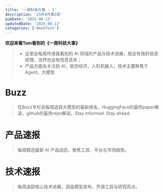 ```yaml
---
title: '一周科技大事 - 1'
description: '25年6月第2周'
pubDate: '2025-06-13'
updatedDate: '2025-06-13'
categories: ['WeekTech']
---
```

**欢迎来看Tom看到的《一周科技大事》**
>- 这里会每周传递我看到的 AI 领域的产品与技术进展，既会有我的信息梳理，当然也会有信息丢失；<br>
>- 产品方面会关注到 AI，低空经济，人形机器人，技术主要聚焦于 Agent，大模型
# Buzz
> 在Buzz专栏会每周追踪大模型的最新排名，HuggingFace的最热paper解读，github的最热repo解读。Stay informed. Stay ahead.


# 产品速报
> 每周精选最新 AI 产品动态，聚焦工具、平台与市场趋势。


# 技术速报
> 每周追踪核心技术进展，涵盖模型发布、开源工具与研究亮点。

